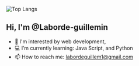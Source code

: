 
![Top Langs](https://github-readme-stats.vercel.app/api/top-langs/?username=Laborde-Guillemin&layout=compact&theme=tokyonight)

## Hi, I'm @Laborde-guillemin                                                     
- 🌱 I'm interested by web development, 
- 💻 I’m currently learning: Java Script, and Python
- 📫 How to reach me: labordeguillem1@gmail.com




<!--
**Laborde-Guillemin/Laborde-Guillemin** is a ✨ _special_ ✨ repository because its `README.md` (this file) appears on your GitHub profile.

ㅤㅤㅤ![Github stats](https://github-readme-stats.vercel.app/api?username=Laborde-Guillemin&count_private=true&theme=tokyonight&show_icons=true) 

Here are some ideas to get you started:

- 🔭 I’m currently working on ...
- 🌱 I’m currently learning ...
- 👯 I’m looking to collaborate on ...
- 🤔 I’m looking for help with ...
- 💬 Ask me about ...
- 📫 How to reach me: ...
- 😄 Pronouns: ...
- ⚡ Fun fact: ...
-->
